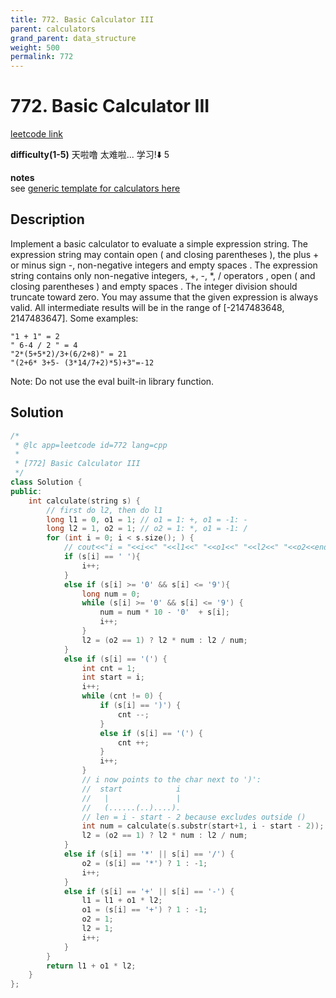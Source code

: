 ```yaml
---
title: 772. Basic Calculator III
parent: calculators
grand_parent: data_structure
weight: 500
permalink: 772
---
```

# 772. Basic Calculator III
[leetcode link](https://leetcode.com/problems/basic-calculator-iii/)

**difficulty(1-5)** 
天啦噜 太难啦... 学习!⬇️
5

**notes**   
see [generic template for calculators here](https://leetcode.com/problems/basic-calculator-iii/discuss/113592/Development-of-a-generic-solution-for-the-series-of-the-calculator-problems)


## Description
Implement a basic calculator to evaluate a simple expression string.
The expression string may contain open ( and closing parentheses ), the plus + or minus sign -, non-negative integers and empty spaces .
The expression string contains only non-negative integers, +, -, *, / operators , open ( and closing parentheses ) and empty spaces . The integer division should truncate toward zero.
You may assume that the given expression is always valid. All intermediate results will be in the range of [-2147483648, 2147483647].
Some examples:
```
"1 + 1" = 2
" 6-4 / 2 " = 4
"2*(5+5*2)/3+(6/2+8)" = 21
"(2+6* 3+5- (3*14/7+2)*5)+3"=-12
```
Note: Do not use the eval built-in library function.

## Solution
```c++
/*
 * @lc app=leetcode id=772 lang=cpp
 *
 * [772] Basic Calculator III
 */
class Solution {
public:
    int calculate(string s) {
        // first do l2, then do l1
        long l1 = 0, o1 = 1; // o1 = 1: +, o1 = -1: -
        long l2 = 1, o2 = 1; // o2 = 1: *, o1 = -1: /
        for (int i = 0; i < s.size(); ) {
            // cout<<"i = "<<i<<" "<<l1<<" "<<o1<<" "<<l2<<" "<<o2<<endl;
            if (s[i] == ' '){
                i++;
            }
            else if (s[i] >= '0' && s[i] <= '9'){
                long num = 0;
                while (s[i] >= '0' && s[i] <= '9') {
                    num = num * 10 - '0'  + s[i];
                    i++;
                }
                l2 = (o2 == 1) ? l2 * num : l2 / num;
            }
            else if (s[i] == '(') {
                int cnt = 1;
                int start = i;
                i++;
                while (cnt != 0) {
                    if (s[i] == ')') {
                        cnt --;
                    }
                    else if (s[i] == '(') {
                        cnt ++;
                    }
                    i++;
                }
                // i now points to the char next to ')': 
                //  start            i
                //   |               |
                //   (......(..)....).
                // len = i - start - 2 because excludes outside ()
                int num = calculate(s.substr(start+1, i - start - 2));
                l2 = (o2 == 1) ? l2 * num : l2 / num;
            }
            else if (s[i] == '*' || s[i] == '/') {
                o2 = (s[i] == '*') ? 1 : -1;
                i++;
            }
            else if (s[i] == '+' || s[i] == '-') {
                l1 = l1 + o1 * l2;
                o1 = (s[i] == '+') ? 1 : -1;
                o2 = 1;
                l2 = 1;
                i++;
            }
        }
        return l1 + o1 * l2;
    }
};
```